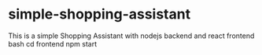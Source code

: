 # simple-shopping-assistant
This is a simple Shopping Assistant with nodejs backend and react frontend
bash
cd frontend
npm start